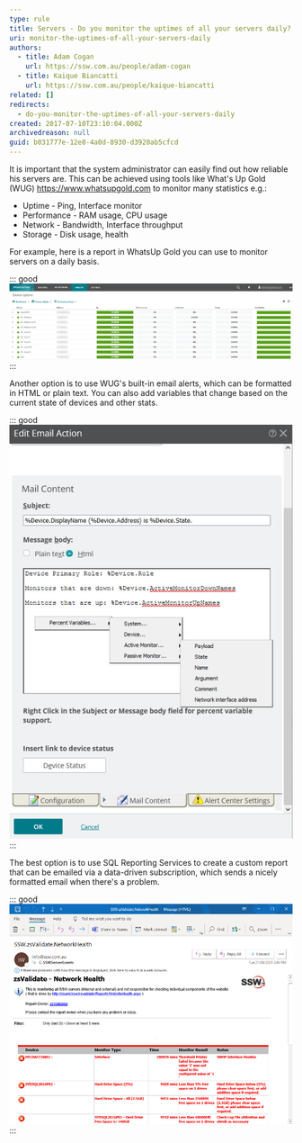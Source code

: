 ```yaml
---
type: rule
title: Servers - Do you monitor the uptimes of all your servers daily?
uri: monitor-the-uptimes-of-all-your-servers-daily
authors:
  - title: Adam Cogan
    url: https://ssw.com.au/people/adam-cogan
  - title: Kaique Biancatti
    url: https://ssw.com.au/people/kaique-biancatti
related: []
redirects:
  - do-you-monitor-the-uptimes-of-all-your-servers-daily
created: 2017-07-10T23:10:04.000Z
archivedreason: null
guid: b031777e-12e8-4a0d-8930-d3920ab5cfcd
---
```

It is important that the system administrator can easily find out how reliable his servers are. This can be achieved using tools like What's Up Gold (WUG) https://www.whatsupgold.com to monitor many statistics e.g.:

* Uptime - Ping, Interface monitor
* Performance - RAM usage, CPU usage
* Network - Bandwidth, Interface throughput
* Storage - Disk usage, health

For example, here is a report in WhatsUp Gold you can use to monitor servers on a daily basis.

<!--endintro-->

::: good
![Figure: Good example - WhatsUp Gold - Green indicates servers are healthy](WuGReport.png)
:::

Another option is to use WUG's built-in email alerts, which can be formatted in HTML or plain text. You can also add variables that change based on the current state of devices and other stats.

::: good
![Figure: OK Example - Editing WUG's email action is simple, but HTML skills are necessary to make a good looking report](wugemail.jpg)
:::

The best option is to use SQL Reporting Services to create a custom report that can be emailed via a data-driven subscription, which sends a nicely formatted email when there's a problem.

::: good
![Figure: Good example - Email - Nicely branded email, red indicates servers are not healthy ](unhealthy.jpg)
:::
